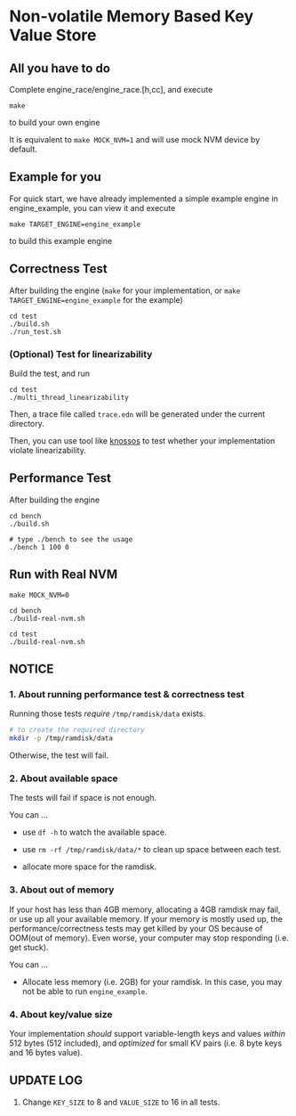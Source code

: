 # Non-volatile Memory Based Key Value Store

## All you have to do

Complete engine_race/engine_race.[h,cc], and execute

```
make
```
to build your own engine

It is equivalent to `make MOCK_NVM=1` and will use mock NVM device by default.

## Example for you

For quick start, we have already implemented a simple
example engine in engine_example, you can view it and execute

```
make TARGET_ENGINE=engine_example
```
to build this example engine

## Correctness Test

After building the engine (`make` for your implementation, or `make TARGET_ENGINE=engine_example` for the example)

```
cd test
./build.sh
./run_test.sh
```

### (Optional) Test for linearizability

Build the test, and run

```
cd test
./multi_thread_linearizability
```

Then, a trace file called `trace.edn` will be generated under the current directory.

Then, you can use tool like [knossos](https://github.com/jepsen-io/knossos) to test whether your implementation violate linearizability.

## Performance Test

After building the engine

```
cd bench
./build.sh

# type ./bench to see the usage
./bench 1 100 0
```

## Run with Real NVM
```
make MOCK_NVM=0

cd bench
./build-real-nvm.sh

cd test
./build-real-nvm.sh
```

## NOTICE

### 1. About running performance test & correctness test

Running those tests *require* `/tmp/ramdisk/data` exists.

``` bash
# to create the required directory
mkdir -p /tmp/ramdisk/data
```

Otherwise, the test will fail.

### 2. About available space

The tests will fail if space is not enough.

You can ...

- use `df -h` to watch the available space.

- use `rm -rf /tmp/ramdisk/data/*` to clean up space between each test.

- allocate more space for the ramdisk.

### 3. About out of memory

If your host has less than 4GB memory, allocating a 4GB ramdisk may fail, or use up all your available memory. If your memory is mostly used up, the performance/correctness tests may get killed by your OS because of OOM(out of memory). Even worse, your computer may stop responding (i.e. get stuck).

You can ...

- Allocate less memory (i.e. 2GB) for your ramdisk. In this case, you may not be able to run `engine_example`.

### 4. About key/value size

Your implementation *should* support variable-length keys and values *within* 512 bytes (512 included), and *optimized* for small KV pairs (i.e. 8 byte keys and 16 bytes value).

## UPDATE LOG

1. Change `KEY_SIZE` to 8 and `VALUE_SIZE` to 16 in all tests.